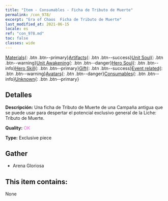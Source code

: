 ```yaml
---
title: "Item - Consumables - Ficha de Tributo de Muerte"
permalink: /con_978/
excerpt: "Era of Chaos  Ficha de Tributo de Muerte"
last_modified_at: 2021-06-15
locale: es
ref: "con_978.md"
toc: false
classes: wide
---
```

 [Materials](/ItemsES/){: .btn .btn--primary}[Artifacts](/ItemsES/Artifacts/){: .btn .btn--success}[Unit Soul](/ItemsES/UnitSoul/){: .btn .btn--warning}[Unit Awakening](/ItemsES/UnitAwakening/){: .btn .btn--danger}[Hero Soul](/ItemsES/HeroSoul/){: .btn .btn--info}[Hero Skill](/ItemsES/HeroSkill/){: .btn .btn--primary}[Gift](/ItemsES/Gift/){: .btn .btn--success}[Event related](/ItemsES/Events/){: .btn .btn--warning}[Avatars](/ItemsES/Avatars/){: .btn .btn--danger}[Consumables](/ItemsES/Consumables/){: .btn .btn--info}[Unknown](/ItemsES/Unknown/){: .btn .btn--primary}

## Detalles
 **Descripción:** Una ficha de Tributo de Muerte de una Campaña antigua que se puede usar para despertar el potencial exclusivo general de la Liche: Tributo de Muerte.

 **Quality:** <span style="color: #DA70D6">OK</span>

 **Type:** Exclusive piece

## Gather

*    Arena Gloriosa 

## This item contains:

  None

